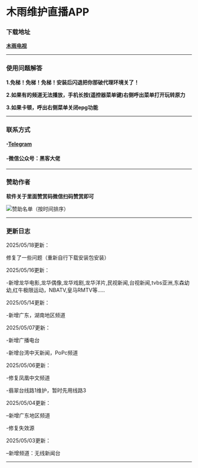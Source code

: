# **木雨维护直播APP**



### **下载地址**

**[木雨电视](https://github.com/ALIT8569/MuYuLiveTV/releases/tag/%E6%9C%80%E6%96%B0%E7%89%88%E6%9C%AC)**

------




### **使用问题解答**

**1.免梯！免梯！免梯！安装后闪退把你那破代理环境关了！**

**2.如果有的频道无法播放，手机长按(遥控器菜单键)右侧呼出菜单打开玩转原力**

**3.如果卡顿，呼出右侧菜单关闭epg功能**




------




### **联系方式**

#### **-[Telegram](https://t.me/mywlkjgo_bot)**

#### **-微信公众号：黑客大佬**

------



### **赞助作者**



**软件关于里面赞赏码微信扫码赞赏即可**


![赞助名单（按时间排序）](https://github.com/user-attachments/assets/a96c17d7-93b2-4cac-83fc-96d985769676)

------



### **更新日志**


2025/05/18更新：

修复了一些问题（重新自行下载安装包安装）

2025/05/16更新：

-新增龙华电影,龙华偶像,龙华戏剧,龙华洋片,民视新闻,台视新闻,tvbs亚洲,东森幼幼,红牛极限运动，NBATV,皇马RMTV等.....


2025/05/14更新：

-新增广东，湖南地区频道


2025/05/07更新：

-新增广播电台

-新增台湾中天新闻，PoPc频道

2025/05/06更新：

-修复凤凰中文频道

-翡翠台线路1维护，暂时先用线路3

2025/05/04更新：

–新增广东地区频道

-修复失效源


2025/05/03更新：

–新增频道：无线新闻台

------

